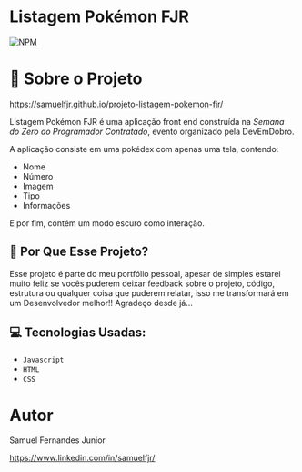 # Listagem Pokémon FJR
[![NPM](https://img.shields.io/npm/l/react)](https://github.com/Samuelfjr/projeto-listagem-pokemon-fjr/blob/main/LICENSE) 

# :rocket: Sobre o Projeto

https://samuelfjr.github.io/projeto-listagem-pokemon-fjr/

Listagem Pokémon FJR é uma aplicação front end construída na *Semana do Zero ao Programador Contratado*, evento organizado pela DevEmDobro.

A aplicação consiste em uma pokédex com apenas uma tela, contendo: 
- Nome 
- Número
- Imagem 
- Tipo
- Informações 

E por fim, contém um modo escuro como interação.

## :information_desk_person: Por Que Esse Projeto?

Esse projeto é parte do meu portfólio pessoal, apesar de simples estarei muito feliz se vocês puderem deixar feedback sobre o projeto, 
código, estrutura ou qualquer coisa que puderem relatar, isso me transformará em um Desenvolvedor melhor!! Agradeço desde já...

## :computer: Tecnologias Usadas:

- `Javascript`
- `HTML`
- `CSS`



# Autor

Samuel Fernandes Junior

https://www.linkedin.com/in/samuelfjr/
